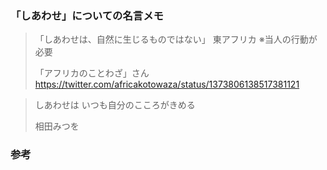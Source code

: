### 「しあわせ」についての名言メモ

> 「しあわせは、自然に生じるものではない」 東アフリカ ※当人の行動が必要
> 
> 「アフリカのことわざ」さん
https://twitter.com/africakotowaza/status/1373806138517381121


> しあわせは いつも自分のこころがきめる
>
> 相田みつを
### 参考
[](https://gakuen.koka.ac.jp/archives/673)
